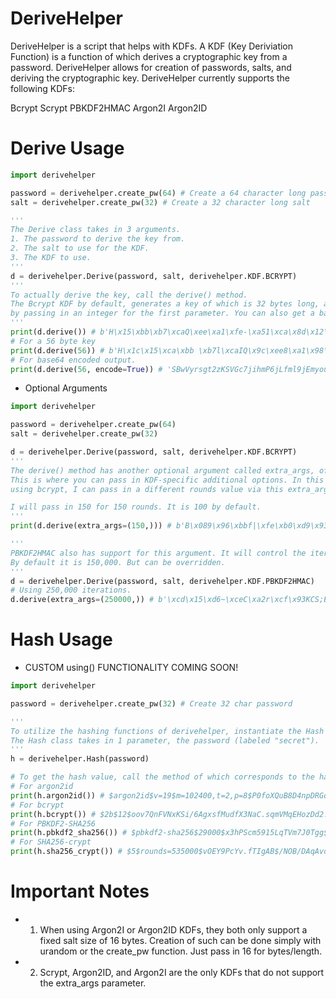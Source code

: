 # DeriveHelper
DeriveHelper is a script that helps with KDFs. A KDF (Key Deriviation Function) is a function of which derives a cryptographic key from a password. DeriveHelper allows for creation of passwords, salts, and deriving the cryptographic key. DeriveHelper currently supports the following KDFs:

Bcrypt
Scrypt
PBKDF2HMAC
Argon2I
Argon2ID

# Derive Usage
```python
import derivehelper

password = derivehelper.create_pw(64) # Create a 64 character long password
salt = derivehelper.create_pw(32) # Create a 32 character long salt

'''
The Derive class takes in 3 arguments.
1. The password to derive the key from.
2. The salt to use for the KDF.
3. The KDF to use.
'''
d = derivehelper.Derive(password, salt, derivehelper.KDF.BCRYPT)
'''
To actually derive the key, call the derive() method.
The Bcrypt KDF by default, generates a key of which is 32 bytes long, and 100 rounds. The byte value can be changed 
by passing in an integer for the first parameter. You can also get a base64 encoded version by passing in encode=True
'''
print(d.derive()) # b'H\x15\xbb\xb7\xcaQ\xee\xa1\xfe-\xa51\xca\x8d\x12\xfe5\xd2h!\xd9\xeaV\xc6\xfbp3L\x98(`\x97'
# For a 56 byte key
print(d.derive(56)) # b'H\x1c\x15\xca\xbb \xb7l\xcaIQ\x9c\xee8\xa1\x98\xfe\xa3-\xf9\xa5\xf61&\xca\x8b\x8d\t\x12\x17\xfeN57\xd2hh\xa4!\x0f\xd9s\xeaHV\x08\xc6\xb3\xfb\xe9p\xc03\x91L\xe9'
# For base64 encoded output.
print(d.derive(56, encode=True)) # 'SBwVyrsgt2zKSVGc7jihmP6jLfml9jEmyouNCRIX/k41N9JoaKQhD9lz6khWCMaz++lwwDORTOk='
```
* Optional Arguments
```python
import derivehelper

password = derivehelper.create_pw(64)
salt = derivehelper.create_pw(32)

d = derivehelper.Derive(password, salt, derivehelper.KDF.BCRYPT)
'''
The derive() method has another optional argument called extra_args, of which is a tuple.
This is where you can pass in KDF-specific additional options. In this example since I'm 
using bcrypt, I can pass in a different rounds value via this extra_args argument.

I will pass in 150 for 150 rounds. It is 100 by default.
'''
print(d.derive(extra_args=(150,))) # b'B\x089\x96\xbbf|\xfe\xb0\xd9\x93+\x9f\x88\x00\xfbFW\xd2\x8f>\xd2\xb10\x1f\xff\x94>\xf5\xffV#'

'''
PBKDF2HMAC also has support for this argument. It will control the iteration value.
By default it is 150,000. But can be overridden.
'''
d = derivehelper.Derive(password, salt, derivehelper.KDF.PBKDF2HMAC)
# Using 250,000 iterations.
d.derive(extra_args=(250000,)) # b'\xcd\x15\xd6~\xceC\xa2r\xcf\x93KCS;E\x13\xac\x9b\x7f\xdf\xe7Tt\x89H\x0c\x84\xe4\xc1\xdau\x94'
```
# Hash Usage
* CUSTOM using() FUNCTIONALITY COMING SOON!
```python
import derivehelper

password = derivehelper.create_pw(32) # Create 32 char password

'''
To utilize the hashing functions of derivehelper, instantiate the Hash class.
The Hash class takes in 1 parameter, the password (labeled "secret").
'''
h = derivehelper.Hash(password)

# To get the hash value, call the method of which corresponds to the hash you want.
# For argon2id
print(h.argon2id()) # $argon2id$v=19$m=102400,t=2,p=8$P0foXQuB8D4npDRGqLW21g$vGpZF/z9erC3sVFcZls2Gw
# For bcrypt
print(h.bcrypt()) # $2b$12$oov7QnFVNxKSi/6AgxsfMudfX3NaC.sqmVMqEHozDd2.hgTJrMslO
# For PBKDF2-SHA256
print(h.pbkdf2_sha256()) # $pbkdf2-sha256$29000$x3hPScm5915LqTVm7J0Tgg$P9/FNmie9ONydtCzcII9BPA/7XD5NHqnixvP9NFWoVQ
# For SHA256-crypt
print(h.sha256_crypt()) # $5$rounds=535000$vOEY9PcYv.fTIgAB$/NOB/DAqAvo/SQe6ckxVOJOqWahlosBItvuQAItVVf.
```

# Important Notes
* 1. When using Argon2I or Argon2ID KDFs, they both only support a fixed salt size of 16 bytes. 
     Creation of such can be done simply with urandom or the create_pw function. Just pass in 16 for bytes/length.
* 2. Scrypt, Argon2ID, and Argon2I are the only KDFs that do not support the extra_args parameter.
